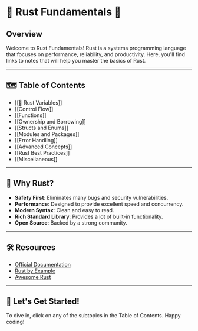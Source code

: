 # 🦀 Rust Fundamentals 🦀

## Overview

Welcome to Rust Fundamentals! Rust is a systems programming language that focuses on performance, reliability, and productivity. Here, you'll find links to notes that will help you master the basics of Rust.

---

## 🗺️ Table of Contents

- [[🦀 Rust Variables]]
- [[Control Flow]]
- [[Functions]]
- [[Ownership and Borrowing]]
- [[Structs and Enums]]
- [[Modules and Packages]]
- [[Error Handling]]
- [[Advanced Concepts]]
- [[Rust Best Practices]]
- [[Miscellaneous]]

---

## 🌟 Why Rust?

- **Safety First**: Eliminates many bugs and security vulnerabilities.
- **Performance**: Designed to provide excellent speed and concurrency.
- **Modern Syntax**: Clean and easy to read.
- **Rich Standard Library**: Provides a lot of built-in functionality.
- **Open Source**: Backed by a strong community.

---

## 🛠️ Resources

- [Official Documentation](https://doc.rust-lang.org/)
- [Rust by Example](https://doc.rust-lang.org/rust-by-example/)
- [Awesome Rust](https://github.com/rust-unofficial/awesome-rust)

---

## 🎉 Let's Get Started!

To dive in, click on any of the subtopics in the Table of Contents. Happy coding!
